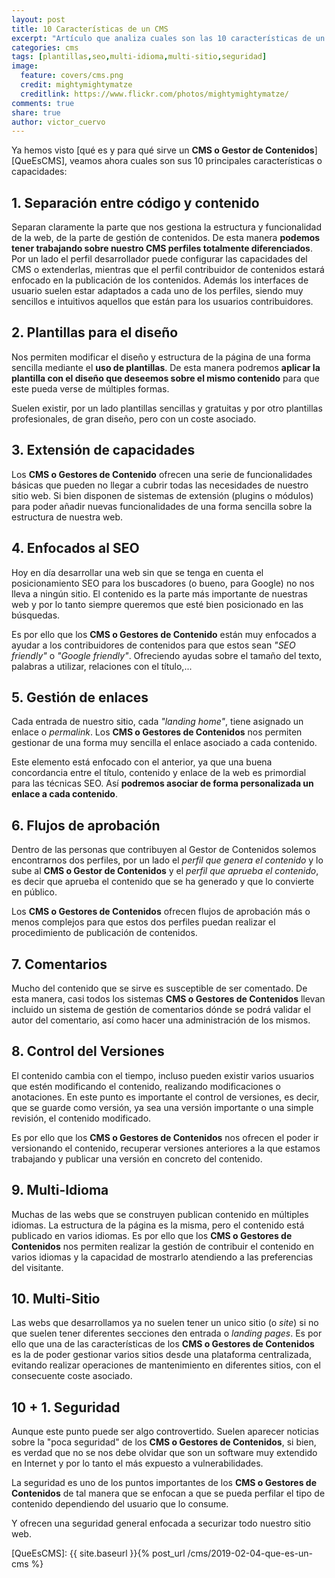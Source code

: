 ```yaml
---
layout: post
title: 10 Características de un CMS
excerpt: "Artículo que analiza cuales son las 10 características de un CMS más importante y que le hacen ser ápto para el desarrollo de nuestras páginas web"
categories: cms
tags: [plantillas,seo,multi-idioma,multi-sitio,seguridad]
image:
  feature: covers/cms.png
  credit: mightymightymatze
  creditlink: https://www.flickr.com/photos/mightymightymatze/
comments: true
share: true
author: victor_cuervo
---
```


Ya hemos visto [qué es y para qué sirve un **CMS o Gestor de Contenidos**][QueEsCMS], veamos ahora cuales son sus 10 principales características o capacidades:

## 1. Separación entre código y contenido
Separan claramente la parte que nos gestiona la estructura y funcionalidad de la web, de la parte de gestión de contenidos. De esta manera **podemos tener trabajando sobre nuestro CMS perfiles totalmente diferenciados**. Por un lado el perfil desarrollador puede configurar las capacidades del CMS o extenderlas, mientras que el perfil contribuidor de contenidos estará enfocado en la publicación de los contenidos. Además los interfaces de usuario suelen estar adaptados a cada uno de los perfiles, siendo muy sencillos e intuitivos aquellos que están para los usuarios contribuidores.

## 2. Plantillas para el diseño
Nos permiten modificar el diseño y estructura de la página de una forma sencilla mediante el **uso de plantillas**. De esta manera podremos **aplicar la plantilla con el diseño que deseemos sobre el mismo contenido** para que este pueda verse de múltiples formas.

Suelen existir, por un lado plantillas sencillas y gratuitas y por otro plantillas profesionales, de gran diseño, pero con un coste asociado.

## 3. Extensión de capacidades
Los **CMS o Gestores de Contenido** ofrecen una serie de funcionalidades básicas que pueden no llegar a cubrir todas las necesidades de nuestro sitio web. Si bien disponen de sistemas de extensión (plugins o módulos) para poder añadir nuevas funcionalidades de una forma sencilla sobre la estructura de nuestra web.

## 4. Enfocados al SEO
Hoy en día desarrollar una web sin que se tenga en cuenta el posicionamiento SEO para los buscadores (o bueno, para Google) no nos lleva a ningún sitio. El contenido es la parte más importante de nuestras web y por lo tanto siempre queremos que esté bien posicionado en las búsquedas.

Es por ello que los **CMS o Gestores de Contenido** están muy enfocados a ayudar a los contribuidores de contenidos para que estos sean *"SEO friendly"* o *"Google friendly"*. Ofreciendo ayudas sobre el tamaño del texto, palabras a utilizar, relaciones con el título,...

## 5. Gestión de enlaces
Cada entrada de nuestro sitio, cada *"landing home"*, tiene asignado un enlace o *permalink*. Los **CMS o Gestores de Contenidos** nos permiten gestionar de una forma muy sencilla el enlace asociado a cada contenido.

Este elemento está enfocado con el anterior, ya que una buena concordancia entre el título, contenido y enlace de la web es primordial para las técnicas SEO. Así **podremos asociar de forma personalizada un enlace a cada contenido**.

## 6. Flujos de aprobación
Dentro de las personas que contribuyen al Gestor de Contenidos solemos encontrarnos dos perfiles, por un lado el *perfil que genera el contenido* y lo sube al **CMS o Gestor de Contenidos** y el *perfil que aprueba el contenido*, es decir que aprueba el contenido que se ha generado y que lo convierte en público.

Los **CMS o Gestores de Contenidos** ofrecen flujos de aprobación más o menos complejos para que estos dos perfiles puedan realizar el procedimiento de publicación de contenidos.

## 7. Comentarios
Mucho del contenido que se sirve es susceptible de ser comentado. De esta manera, casi todos los sistemas **CMS o Gestores de Contenidos** llevan incluido un sistema de gestión de comentarios dónde se podrá validar el autor del comentario, así como hacer una administración de los mismos.

## 8. Control del Versiones
El contenido cambia con el tiempo, incluso pueden existir varios usuarios que estén modificando el contenido, realizando modificaciones o anotaciones. En este punto es importante el control de versiones, es decir, que se guarde como versión, ya sea una versión importante o una simple revisión, el contenido modificado.

Es por ello que los **CMS o Gestores de Contenidos** nos ofrecen el poder ir versionando el contenido, recuperar versiones anteriores a la que estamos trabajando y publicar una versión en concreto del contenido.

## 9. Multi-Idioma
Muchas de las webs que se construyen publican contenido en múltiples idiomas. La estructura de la página es la misma, pero el contenido está publicado en varios idiomas. Es por ello que los **CMS o Gestores de Contenidos** nos permiten realizar la gestión de contribuir el contenido en varios idiomas y la capacidad de mostrarlo atendiendo a las preferencias del visitante.

## 10. Multi-Sitio
Las webs que desarrollamos ya no suelen tener un unico sitio (o *site*) si no que suelen tener diferentes secciones den entrada o *landing pages*. Es por ello que una de las características de los **CMS o Gestores de Contenidos** es la de poder gestionar varios sitios desde una plataforma centralizada, evitando realizar operaciones de mantenimiento en diferentes sitios, con el consecuente coste asociado.

## 10 + 1. Seguridad
Aunque este punto puede ser algo controvertido. Suelen aparecer noticias sobre la "poca seguridad" de los **CMS o Gestores de Contenidos**, si bien, es verdad que no se nos debe olvidar que son un software muy extendido en Internet y por lo tanto el más expuesto a vulnerabilidades.

La seguridad es uno de los puntos importantes de los **CMS o Gestores de Contenidos** de tal manera que se enfocan a que se pueda perfilar el tipo de contenido dependiendo del usuario que lo consume.

Y ofrecen una seguridad general enfocada a securizar todo nuestro sitio web.

[QueEsCMS]: {{ site.baseurl }}{% post_url /cms/2019-02-04-que-es-un-cms %}
